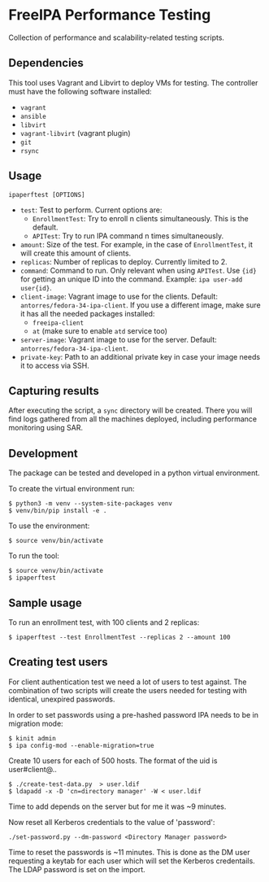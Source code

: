# FreeIPA Performance Testing

Collection of performance and scalability-related testing scripts.

## Dependencies

This tool uses Vagrant and Libvirt to deploy VMs for testing.
The controller must have the following software installed:

* `vagrant`
* `ansible`
* `libvirt`
* `vagrant-libvirt` (vagrant plugin)
* `git`
* `rsync`

## Usage

`ipaperftest [OPTIONS]`

* `test`: Test to perform. Current options are:
  * `EnrollmentTest`: Try to enroll n clients simultaneously. This is the default.
  * `APITest`: Try to run IPA command n times simultaneously.
* `amount`: Size of the test. For example, in the case of `EnrollmentTest`, it will create this amount of clients. 
* `replicas`: Number of replicas to deploy. Currently limited to 2.
* `command`: Command to run. Only relevant when using `APITest`. Use `{id}` for getting an unique ID into the command. Example: `ipa user-add user{id}`.
* `client-image`: Vagrant image to use for the clients. Default: `antorres/fedora-34-ipa-client`. If you use a different image, make sure it has all the needed packages installed:
    * `freeipa-client`
    * `at` (make sure to enable `atd` service too)
* `server-image`: Vagrant image to use for the server. Default: `antorres/fedora-34-ipa-client`.
* `private-key`: Path to an additional private key in case your image needs it to access via SSH.

## Capturing results

After executing the script, a `sync` directory will be created. There you will find logs gathered from all the machines deployed, including performance monitoring using SAR.

## Development

The package can be tested and developed in a python virtual environment.

To create the virtual environment run:

```
$ python3 -m venv --system-site-packages venv
$ venv/bin/pip install -e .
```

To use the environment:

```
$ source venv/bin/activate
```

To run the tool:

```
$ source venv/bin/activate
$ ipaperftest
```

## Sample usage

To run an enrollment test, with 100 clients and 2 replicas:

```
$ ipaperftest --test EnrollmentTest --replicas 2 --amount 100
```

## Creating test users

For client authentication test we need a lot of users to test against.
The combination of two scripts will create the users needed for testing
with identical, unexpired passwords.

In order to set passwords using a pre-hashed password IPA needs to
be in migration mode:

```
$ kinit admin
$ ipa config-mod --enable-migration=true
```

Create 10 users for each of 500 hosts. The format of the uid is
user#client@.<domain>.

```
$ ./create-test-data.py  > user.ldif
$ ldapadd -x -D 'cn=directory manager' -W < user.ldif
```

Time to add depends on the server but for me it was ~9 minutes.

Now reset all Kerberos credentials to the value of 'password':

```
./set-password.py --dm-password <Directory Manager password>
```

Time to reset the passwords is ~11 minutes. This is done as the
DM user requesting a keytab for each user which will set the
Kerberos credentails. The LDAP password is set on the import.
